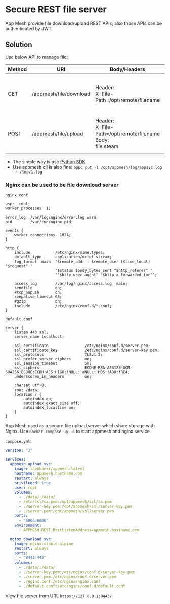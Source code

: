 # Secure REST file server

App Mesh provide file download/upload REST APIs, also those APIs can be authenticated by JWT.

## Solution

Use below API to manage file:

| Method | URI                    | Body/Headers                                                             | Desc                                                  |
| ------ | ---------------------- | ------------------------------------------------------------------------ | ----------------------------------------------------- |
| GET    | /appmesh/file/download | Header: <br> X-File-Path=/opt/remote/filename                            | Download a file from REST server and grant permission |
| POST   | /appmesh/file/upload   | Header: <br> X-File-Path=/opt/remote/filename <br> Body: <br> file steam | Upload a file to REST server and grant permission     |

- The simple way is use [Python SDK](https://app-mesh.readthedocs.io/en/latest/api/appmesh.html#module-appmesh.client_http)
- Use appmesh cli is also fine: `appc put -l /opt/appmesh/log/appsvc.log -r /tmp/1.log`

### Nginx can be used to be file download server

`nginx.conf`

```text
user  root;
worker_processes  1;

error_log  /var/log/nginx/error.log warn;
pid        /var/run/nginx.pid;

events {
    worker_connections  1024;
}

http {
    include           /etc/nginx/mime.types;
    default_type      application/octet-stream;
    log_format  main  '$remote_addr - $remote_user [$time_local] "$request" '
                      '$status $body_bytes_sent "$http_referer" '
                      '"$http_user_agent" "$http_x_forwarded_for"';

    access_log        /var/log/nginx/access.log  main;
    sendfile          on;
    #tcp_nopush       on;
    keepalive_timeout 65;
    #gzip             on;
    include           /etc/nginx/conf.d/*.conf;
}
```

`default.conf`

```text
server {
    listen 443 ssl;
    server_name localhost;

    ssl_certificate                /etc/nginx/conf.d/server.pem;
    ssl_certificate_key            /etc/nginx/conf.d/server-key.pem;
    ssl_protocols                  TLSv1.2;
    ssl_prefer_server_ciphers      on;
    ssl_session_timeout            5m;
    ssl_ciphers                    ECDHE-RSA-AES128-GCM-SHA256:ECDHE:ECDH:AES:HIGH:!NULL:!aNULL:!MD5:!ADH:!RC4;
    underscores_in_headers         on;

    charset utf-8;
    root /data;
    location / {
        autoindex on;
        autoindex_exact_size off;
        autoindex_localtime on;
    }
}
```

App Mesh used as a secure file upload server which share storage with Nginx.
Use `docker-compose up -d` to start appmesh and nginx service.

`compose.yml`:

```yaml
version: "3"

services:
  appmesh_upload_svc:
    image: laoshanxi/appmesh:latest
    hostname: appmesh.hostname.com
    restart: always
    privileged: true
    user: root
    volumes:
      - ./data/:/data/
      - /etc/ssl/ca.pem:/opt/appmesh/ssl/ca.pem
      - ./server-key.pem:/opt/appmesh/ssl/server-key.pem
      - ./server.pem:/opt/appmesh/ssl/server.pem
    ports:
      - "6060:6060"
    environment:
      - APPMESH_REST_RestListenAddress=appmesh.hostname.com

  nginx_download_svc:
    image: nginx:stable-alpine
    restart: always
    ports:
      - "8443:443"
    volumes:
      - ./data/:/data/
      - ./server-key.pem:/etc/nginx/conf.d/server-key.pem
      - ./server.pem:/etc/nginx/conf.d/server.pem
      - ./nginx.conf:/etc/nginx/nginx.conf
      - ./default.conf:/etc/nginx/conf.d/default.conf
```

View file server from URL `https://127.0.0.1:8443/`
